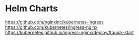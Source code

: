# Helm Charts

https://github.com/nginxinc/kubernetes-ingress
https://github.com/kubernetes/ingress-nginx
https://kubernetes.github.io/ingress-nginx/deploy/#quick-start

